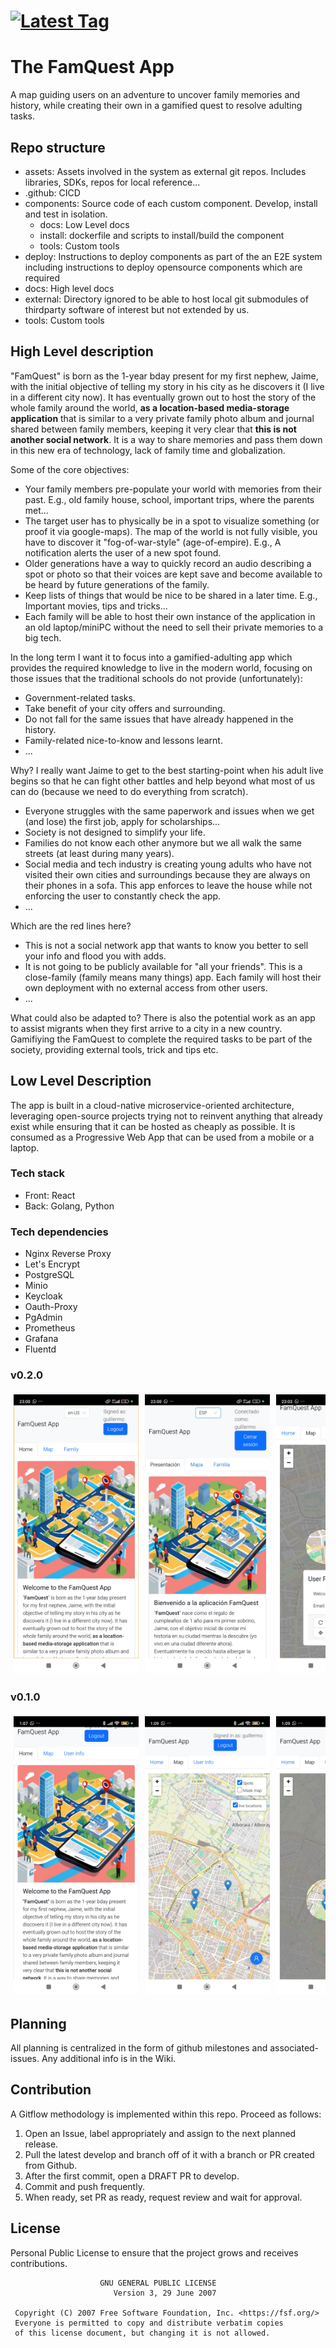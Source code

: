 <h1>
  <a href="https://github.com/guigomcha/famquest/releases"><img src="https://img.shields.io/github/v/tag/guigomcha/famquest" alt="Latest Tag"></a>
</h1>

# The FamQuest App

A map guiding users on an adventure to uncover family memories and history, while creating their own in a gamified quest to resolve adulting tasks.

## Repo structure

- assets: Assets involved in the system as external git repos. Includes libraries, SDKs, repos for local reference...
- .github: CICD
- components: Source code of each custom component. Develop, install and test in isolation.
  - docs: Low Level docs
  - install: dockerfile and scripts to install/build the component
  - tools: Custom tools
- deploy: Instructions to deploy components as part of the an E2E system including instructions to deploy opensource components which are required
- docs: High level docs
- external: Directory ignored to be able to host local git submodules of thirdparty software of interest but not extended by us.
- tools: Custom tools

## High Level description

"FamQuest" is born as the 1-year bday present for my first nephew, Jaime, with the initial objective of telling my story in his city as he discovers it (I live in a different city now).
It has eventually grown out to host the story of the whole family around the world, **as a location-based media-storage application** that is similar to a very private family photo album
and journal shared between family members, keeping it very clear that **this is not another social network**.
It is a way to share memories and pass them down in this new era of technology, lack of family time and globalization.

Some of the core objectives:  

- Your family members pre-populate your world with memories from their past. E.g., old family house, school, important trips, where the parents met...
- The target user has to physically be in a spot to visualize something (or proof it via google-maps). The map of the world is not fully visible, you have to discover it "fog-of-war-style" (age-of-empire). E.g., A notification alerts the user of a new spot found.
- Older generations have a way to quickly record an audio describing a spot or photo so that their voices are kept save and become available to be heard by future generations of the family.
- Keep lists of things that would be nice to be shared in a later time. E.g., Important movies, tips and tricks...
- Each family will be able to host their own instance of the application in an old laptop/miniPC without the need to sell their private memories to a big tech.

In the long term I want it to focus into a gamified-adulting app which provides the required knowledge to live in the modern world, focusing on those issues that the traditional schools do not provide (unfortunately):

- Government-related tasks.
- Take benefit of your city offers and surrounding.
- Do not fall for the same issues that have already happened in the history.
- Family-related nice-to-know and lessons learnt.
- ...

Why? I really want Jaime to get to the best starting-point when his adult live begins so that he can fight other battles and help beyond what most of us can do (because we need to do everything from scratch).

- Everyone struggles with the same paperwork and issues when we get (and lose) the first job, apply for scholarships...
- Society is not designed to simplify your life.
- Families do not know each other anymore but we all walk the same streets (at least during many years).
- Social media and tech industry is creating young adults who have not visited their own cities and surroundings because they are always on their phones in a sofa. This app enforces to leave the house while not enforcing the user to constantly check the app.
- ...

Which are the red lines here?

- This is not a social network app that wants to know you better to sell your info and flood you with adds.
- It is not going to be publicly available for "all your friends". This is a close-family (family means many things) app. Each family will host their own deployment with no external access from other users.
- ...

What could also be adapted to?
There is also the potential work as an app to assist migrants when they first arrive to a city in a new country. Gamifiying the FamQuest to complete the required tasks to be part of the
society, providing external tools, trick and tips etc.

## Low Level Description

The app is built in a cloud-native microservice-oriented architecture, leveraging open-source projects trying not to reinvent anything that already exist while ensuring that it can be hosted as cheaply as possible.
It is consumed as a Progressive Web App that can be used from a mobile or a laptop.

### Tech stack

- Front: React
- Back: Golang, Python

### Tech dependencies

- Nginx Reverse Proxy
- Let's Encrypt
- PostgreSQL
- Minio
- Keycloak
- Oauth-Proxy
- PgAdmin
- Prometheus
- Grafana
- Fluentd

### v0.2.0

<p align="center">
  <div style="display: flex; overflow-x: scroll; width: 100%;">
    <img src="./docs/v0.2.0/home-en.jpg" alt="Phone Screenshot" width="200" style="margin: 5px; flex-shrink: 0;"/>
    <img src="./docs/v0.2.0/home-esp.jpg" alt="Phone Screenshot" width="200" style="margin: 5px; flex-shrink: 0;"/>
    <img src="./docs/v0.2.0/quick-actions.jpg" alt="Phone Screenshot" width="200" style="margin: 5px; flex-shrink: 0;"/>
    <img src="./docs/v0.2.0/spot.jpg" alt="Phone Screenshot" width="200" style="margin: 5px; flex-shrink: 0;"/>
    <img src="./docs/v0.2.0/discovered.jpg" alt="Phone Screenshot" width="200" style="margin: 5px; flex-shrink: 0;"/>
    <img src="./docs/v0.2.0/user.jpg" alt="Phone Screenshot" width="200" style="margin: 5px; flex-shrink: 0;"/>
    <img src="./docs/v0.2.0/note.jpg" alt="Phone Screenshot" width="200" style="margin: 5px; flex-shrink: 0;"/>
  </div>
</p>

### v0.1.0

<p align="center">
  <div style="display: flex; overflow-x: scroll; width: 100%;">
    <img src="./docs/v0.1.0/home.jpg" alt="Phone Screenshot" width="200" style="margin: 5px; flex-shrink: 0;"/>
    <img src="./docs/v0.1.0/map-edit.jpg" alt="Phone Screenshot" width="200" style="margin: 5px; flex-shrink: 0;"/>
    <img src="./docs/v0.1.0/map-mask.jpg" alt="Phone Screenshot" width="200" style="margin: 5px; flex-shrink: 0;"/>
    <img src="./docs/v0.1.0/spot.jpg" alt="Phone Screenshot" width="200" style="margin: 5px; flex-shrink: 0;"/>
    <img src="./docs/v0.1.0/spot-photo.jpg" alt="Phone Screenshot" width="200" style="margin: 5px; flex-shrink: 0;"/>
  </div>
</p>

## Planning

All planning is centralized in the form of github milestones and associated-issues.
Any additional info is in the Wiki.

## Contribution

A Gitflow methodology is implemented within this repo. Proceed as follows:

1. Open an Issue, label appropriately and assign to the next planned release.
2. Pull the latest develop and branch off of it with a branch or PR created from Github.
3. After the first commit, open a DRAFT PR to develop.
4. Commit and push frequently.
5. When ready, set PR as ready, request review and wait for approval.

## License

Personal Public License to ensure that the project grows and receives contributions.

```text
                    GNU GENERAL PUBLIC LICENSE
                       Version 3, 29 June 2007

 Copyright (C) 2007 Free Software Foundation, Inc. <https://fsf.org/>
 Everyone is permitted to copy and distribute verbatim copies
 of this license document, but changing it is not allowed.

```
